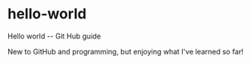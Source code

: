 # hello-world
Hello world -- Git Hub guide

New to GitHub and programming, but enjoying what I've learned so far!
